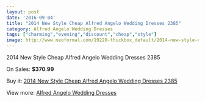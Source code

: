 ```yaml
---
layout: post
date: '2016-09-04'
title: "2014 New Style Cheap Alfred Angelo Wedding Dresses 2385"
category: Alfred Angelo Wedding Dresses
tags: ["charming","evening","discount","cheap","style"]
image: http://www.neoformal.com/19228-thickbox_default/2014-new-style-cheap-alfred-angelo-wedding-dresses-2385.jpg
---
```

2014 New Style Cheap Alfred Angelo Wedding Dresses 2385

On Sales: **$370.99**
<a href="https://www.neoformal.com/en/alfred-angelo-wedding-dresses-2014/6157-2014-new-style-cheap-alfred-angelo-wedding-dresses-2385.html"><amp-img layout="responsive" width="600" height="600" src="//www.neoformal.com/19228-thickbox_default/2014-new-style-cheap-alfred-angelo-wedding-dresses-2385.jpg" alt="2014 New Style Cheap Alfred Angelo Wedding Dresses 2385 0" /></a>
<a href="https://www.neoformal.com/en/alfred-angelo-wedding-dresses-2014/6157-2014-new-style-cheap-alfred-angelo-wedding-dresses-2385.html"><amp-img layout="responsive" width="600" height="600" src="//www.neoformal.com/19229-thickbox_default/2014-new-style-cheap-alfred-angelo-wedding-dresses-2385.jpg" alt="2014 New Style Cheap Alfred Angelo Wedding Dresses 2385 1" /></a>
<a href="https://www.neoformal.com/en/alfred-angelo-wedding-dresses-2014/6157-2014-new-style-cheap-alfred-angelo-wedding-dresses-2385.html"><amp-img layout="responsive" width="600" height="600" src="//www.neoformal.com/19230-thickbox_default/2014-new-style-cheap-alfred-angelo-wedding-dresses-2385.jpg" alt="2014 New Style Cheap Alfred Angelo Wedding Dresses 2385 2" /></a>

Buy it: [2014 New Style Cheap Alfred Angelo Wedding Dresses 2385](https://www.neoformal.com/en/alfred-angelo-wedding-dresses-2014/6157-2014-new-style-cheap-alfred-angelo-wedding-dresses-2385.html "2014 New Style Cheap Alfred Angelo Wedding Dresses 2385")

View more: [Alfred Angelo Wedding Dresses](https://www.neoformal.com/en/80-alfred-angelo-wedding-dresses-2014 "Alfred Angelo Wedding Dresses")